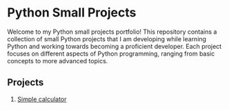 # Python Small Projects 

Welcome to my Python small projects portfolio! 
This repository contains a collection of small Python projects that I am developing while learning Python and working towards becoming a proficient developer.
Each project focuses on different aspects of Python programming, ranging from basic concepts to more advanced topics.


## Projects

1. [Simple calculator](https://github.com/pgnikolov/python-small-projects/blob/main/simple_calculator.py)
